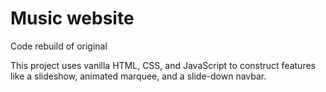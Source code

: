 # Music website 
Code rebuild of original


This project uses vanilla HTML, CSS, and JavaScript to construct features like a slideshow, animated marquee, and a slide-down navbar.
